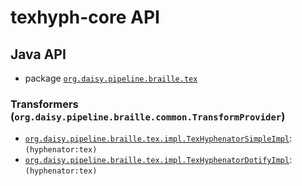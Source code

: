 # texhyph-core API

## Java API

- package <a href="java/org/daisy/pipeline/braille/tex/" class="apidoc"><code>org.daisy.pipeline.braille.tex</code></a>

### Transformers (`org.daisy.pipeline.braille.common.TransformProvider`)

- [`org.daisy.pipeline.braille.tex.impl.TexHyphenatorSimpleImpl`](java/org/daisy/pipeline/braille/tex/impl/TexHyphenatorSimpleImpl.java): `(hyphenator:tex)`
- [`org.daisy.pipeline.braille.tex.impl.TexHyphenatorDotifyImpl`](java/org/daisy/pipeline/braille/tex/impl/TexHyphenatorDotifyImpl.java): `(hyphenator:tex)`


<link rev="dp2:doc" href="./"/>
<link rel="rdf:type" href="http://www.daisy.org/ns/pipeline/apidoc"/>
